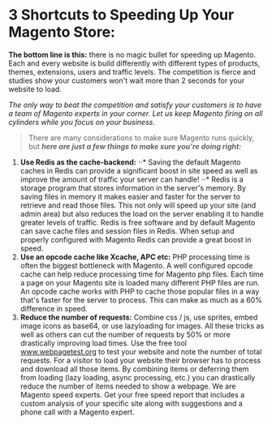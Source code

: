 # 3 Shortcuts to Speeding Up Your Magento Store:

**The bottom line is this:** there is no magic bullet for speeding up Magento. Each and every website is build differently with different types of products, themes, extensions, users and traffic levels. The competition is fierce and studies show your customers won't wait more than 2 seconds for your website to load. 

*The only way to beat the competition and satisfy your customers is to have a team of Magento experts in your corner. Let us keep Magento firing on all cylinders while you focus on your business.*

>There are many considerations to make sure Magento runs quickly, but **_here are just a few things to make sure you're doing right:_**

1. **Use Redis as the cache-backend:** 
⋅⋅* Saving the default Magento caches in Redis can provide a significant boost in site speed as well as improve the amount of traffic your server can handle! 
⋅⋅* Redis is a storage program that stores information in the server's memory. By saving files in memory it makes easier and faster for the server to retrieve and read those files. This not only will speed up your site (and admin area) but also reduces the load on the server enabling it to handle greater levels of traffic. Redis is free software and by default Magento can save cache files and session files in Redis. When setup and properly configured with Magento Redis can provide a great boost in speed.
2. **Use an opcode cache like Xcache, APC etc:**
PHP processing time is often the biggest bottleneck with Magento. A well configured opcode cache can help reduce processing time for Magento php files.
Each time a page on your Magento site is loaded many different PHP files are run. An opcode cache works with PHP to cache those popular files in a way that's faster for the server to process. This can make as much as a 60% difference in speed.
3. **Reduce the number of requests:**
Combine css / js, use sprites, embed image icons as base64, or use lazyloading for images. All these tricks as well as others can cut the number of requests by 50% or more drastically improving load times.
Use the free tool www.webpagetest.org to test your website and note the number of total requests. For a visitor to load your website their browser has to process and download all those items. By combining items or deferring them from loading (lazy loading, async processing, etc.) you can drastically reduce the number of items needed to show a webpage.
We are Magento speed experts. Get your free speed report that includes a custom analysis of your specific site along with suggestions and a phone call with a Magento expert.
